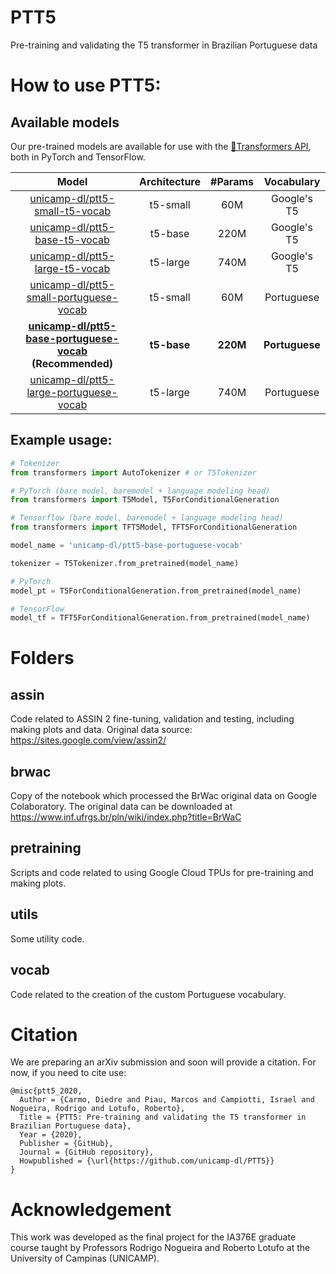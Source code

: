 # PTT5
Pre-training and validating the T5 transformer in Brazilian Portuguese data

# How to use PTT5:

## Available models
Our pre-trained models are available for use with the  [🤗Transformers API](https://github.com/huggingface/transformers), both in PyTorch and TensorFlow.

<!-- Com link -->
| Model                                    | Architecture                                                   | #Params  | Vocabulary         |
| :-:                                      | :-:                                                            | :-:      | :-:                |            
| [unicamp-dl/ptt5-small-t5-vocab](https://huggingface.co/unicamp-dl/ptt5-small-t5-vocab)                   | t5-small | 60M  | Google's T5 |
| [unicamp-dl/ptt5-base-t5-vocab](https://huggingface.co/unicamp-dl/ptt5-base-t5-vocab)                     | t5-base  | 220M | Google's T5 |
| [unicamp-dl/ptt5-large-t5-vocab](https://huggingface.co/unicamp-dl/ptt5-large-t5-vocab)                   | t5-large | 740M | Google's T5 |
| [unicamp-dl/ptt5-small-portuguese-vocab](https://huggingface.co/unicamp-dl/ptt5-small-portuguese-vocab)   | t5-small | 60M  | Portuguese  |
| **[unicamp-dl/ptt5-base-portuguese-vocab](https://huggingface.co/unicamp-dl/ptt5-base-portuguese-vocab)** **(Recommended)**     | **t5-base**  | **220M** | **Portuguese**  |
| [unicamp-dl/ptt5-large-portuguese-vocab](https://huggingface.co/unicamp-dl/ptt5-large-portuguese-vocab)   | t5-large | 740M | Portuguese  |



## Example usage:
```python
# Tokenizer 
from transformers import AutoTokenizer # or T5Tokenizer

# PyTorch (bare model, baremodel + language modeling head)
from transformers import T5Model, T5ForConditionalGeneration

# Tensorflow (bare model, baremodel + language modeling head)
from transformers import TFT5Model, TFT5ForConditionalGeneration

model_name = 'unicamp-dl/ptt5-base-portuguese-vocab'

tokenizer = T5Tokenizer.from_pretrained(model_name)

# PyTorch 
model_pt = T5ForConditionalGeneration.from_pretrained(model_name)

# TensorFlow
model_tf = TFT5ForConditionalGeneration.from_pretrained(model_name)
```

# Folders

## assin
Code related to ASSIN 2 fine-tuning, validation and testing, including making plots and data.
Original data source: https://sites.google.com/view/assin2/

## brwac
Copy of the notebook which processed the BrWac original data on Google Colaboratory.
The original data can be downloaded at https://www.inf.ufrgs.br/pln/wiki/index.php?title=BrWaC

## pretraining
Scripts and code related to using Google Cloud TPUs for pre-training and making plots.

## utils
Some utility code.

## vocab
Code related to the creation of the custom Portuguese vocabulary.

# Citation
We are preparing an arXiv submission and soon will provide a citation. For now, if you need to cite use:

    @misc{ptt5_2020,
      Author = {Carmo, Diedre and Piau, Marcos and Campiotti, Israel and Nogueira, Rodrigo and Lotufo, Roberto},
      Title = {PTT5: Pre-training and validating the T5 transformer in Brazilian Portuguese data},
      Year = {2020},
      Publisher = {GitHub},
      Journal = {GitHub repository},
      Howpublished = {\url{https://github.com/unicamp-dl/PTT5}}
    }

# Acknowledgement

This work was developed as the final project for the IA376E graduate course taught by Professors Rodrigo Nogueira and Roberto Lotufo at the University of Campinas (UNICAMP).
